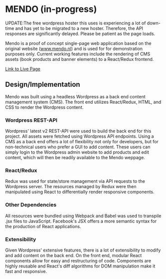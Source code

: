 # MENDO (in-progress)

UPDATE:The free wordpress hoster this uses is experiencing a lot of down-time and has yet to be migrated to a new hoster. Therefore, the API responses are significantly delayed. Please be patient as the page loads.

Mendo is a proof of concept single-page web application based on the original website (www.mendo.nl) and is used for for demonstration purposes only. Current working features include the rendering of CMS assets (book products and banner elements) to a React/Redux frontend.

[Link to Live Page](http://www.kevin-dam.co/MENDO)

## Design/Implementation

Mendo was built using a headless Wordpress as a back end content management system (CMS). The front end utilizes React/Redux, HTML, and CSS to render the Wordpress content.

### Wordpress REST-API

Wordpress' latest v2 REST-API were used to build the back end for this project. All assets were fetched using Wordpress API endpoints. Using a CMS as a back end offers a lot of flexibility not only for developers, but for non-technical users who prefer a GUI to add content. These users can simply login to the Wordpress admin website to add products and edit content, which will then be readily available to the Mendo weppage.

### React/Redux

Redux was used for state/store management via API requests to the Wordpress server. The resources managed by Redux were then manipulated using React to differentially render responsive components.

### Other Dependencies

All resources were bundled using Webpack and Babel was used to transpile .jsx files to JavaScript. Facebook's JSX offers a more semantic syntax for the production of React applications.

### Extensibility

Given Wordpress' extensive features, there is a lot of extensibility to modify and add content on the back end. On the front end, modular React components allow for easy and restructuring of code. Components are highly reusable and React's diff algorithms for DOM manipulation make it fast and responsive.
